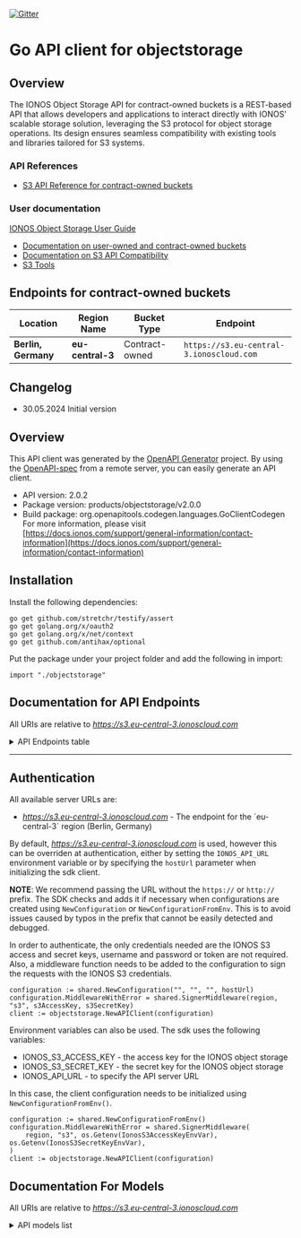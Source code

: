 [![Gitter](https://img.shields.io/gitter/room/ionos-cloud/sdk-general)](https://gitter.im/ionos-cloud/sdk-general)

# Go API client for objectstorage

## Overview
The IONOS Object Storage API for contract-owned buckets is a REST-based API that allows developers and applications to interact directly with
IONOS' scalable storage solution, leveraging the S3 protocol for object storage operations. Its design ensures seamless
compatibility with existing tools and libraries tailored for S3 systems.

### API References
- [S3 API Reference for contract-owned buckets](https://api.ionos.com/docs/s3-contract-owned-buckets/v2/)
### User documentation
[IONOS Object Storage User Guide](https://docs.ionos.com/cloud/managed-services/s3-object-storage)
* [Documentation on user-owned and contract-owned buckets](https://docs.ionos.com/cloud/managed-services/s3-object-storage/concepts/buckets)
* [Documentation on S3 API Compatibility](https://docs.ionos.com/cloud/managed-services/s3-object-storage/concepts/s3-api-compatibility)
* [S3 Tools](https://docs.ionos.com/cloud/managed-services/s3-object-storage/s3-tools)

## Endpoints for contract-owned buckets
| Location | Region Name | Bucket Type | Endpoint |
| --- | --- | --- | --- |
| **Berlin, Germany** | **eu-central-3** | Contract-owned | `https://s3.eu-central-3.ionoscloud.com` |

## Changelog
- 30.05.2024 Initial version


## Overview
This API client was generated by the [OpenAPI Generator](https://openapi-generator.tech) project.  By using the [OpenAPI-spec](https://www.openapis.org/) from a remote server, you can easily generate an API client.

- API version: 2.0.2
- Package version: products/objectstorage/v2.0.0
- Build package: org.openapitools.codegen.languages.GoClientCodegen
For more information, please visit [https://docs.ionos.com/support/general-information/contact-information](https://docs.ionos.com/support/general-information/contact-information)

## Installation

Install the following dependencies:

```shell
go get github.com/stretchr/testify/assert
go get golang.org/x/oauth2
go get golang.org/x/net/context
go get github.com/antihax/optional
```

Put the package under your project folder and add the following in import:

```golang
import "./objectstorage"
```

## Documentation for API Endpoints

All URIs are relative to *https://s3.eu-central-3.ionoscloud.com*
<details >
    <summary title="Click to toggle">API Endpoints table</summary>


| Class | Method | HTTP request | Description |
| ------------- | ------------- | ------------- | ------------- |
| BucketsApi | [**CreateBucket**](docs/api/BucketsApi.md#CreateBucket) | **Put** /{Bucket} | CreateBucket |
| BucketsApi | [**DeleteBucket**](docs/api/BucketsApi.md#DeleteBucket) | **Delete** /{Bucket} | DeleteBucket |
| BucketsApi | [**GetBucketLocation**](docs/api/BucketsApi.md#GetBucketLocation) | **Get** /{Bucket}?location | GetBucketLocation |
| BucketsApi | [**HeadBucket**](docs/api/BucketsApi.md#HeadBucket) | **Head** /{Bucket} | HeadBucket |
| BucketsApi | [**ListBuckets**](docs/api/BucketsApi.md#ListBuckets) | **Get** / | ListBuckets |
| CORSApi | [**DeleteBucketCors**](docs/api/CORSApi.md#DeleteBucketCors) | **Delete** /{Bucket}?cors | DeleteBucketCors |
| CORSApi | [**GetBucketCors**](docs/api/CORSApi.md#GetBucketCors) | **Get** /{Bucket}?cors | GetBucketCors |
| CORSApi | [**PutBucketCors**](docs/api/CORSApi.md#PutBucketCors) | **Put** /{Bucket}?cors | PutBucketCors |
| EncryptionApi | [**DeleteBucketEncryption**](docs/api/EncryptionApi.md#DeleteBucketEncryption) | **Delete** /{Bucket}?encryption | DeleteBucketEncryption |
| EncryptionApi | [**GetBucketEncryption**](docs/api/EncryptionApi.md#GetBucketEncryption) | **Get** /{Bucket}?encryption | GetBucketEncryption |
| EncryptionApi | [**PutBucketEncryption**](docs/api/EncryptionApi.md#PutBucketEncryption) | **Put** /{Bucket}?encryption | PutBucketEncryption |
| LifecycleApi | [**DeleteBucketLifecycle**](docs/api/LifecycleApi.md#DeleteBucketLifecycle) | **Delete** /{Bucket}?lifecycle | DeleteBucketLifecycle |
| LifecycleApi | [**GetBucketLifecycle**](docs/api/LifecycleApi.md#GetBucketLifecycle) | **Get** /{Bucket}?lifecycle | GetBucketLifecycle |
| LifecycleApi | [**PutBucketLifecycle**](docs/api/LifecycleApi.md#PutBucketLifecycle) | **Put** /{Bucket}?lifecycle | PutBucketLifecycle |
| ObjectLockApi | [**GetObjectLegalHold**](docs/api/ObjectLockApi.md#GetObjectLegalHold) | **Get** /{Bucket}/{Key}?legal-hold | GetObjectLegalHold |
| ObjectLockApi | [**GetObjectLockConfiguration**](docs/api/ObjectLockApi.md#GetObjectLockConfiguration) | **Get** /{Bucket}?object-lock | GetObjectLockConfiguration |
| ObjectLockApi | [**GetObjectRetention**](docs/api/ObjectLockApi.md#GetObjectRetention) | **Get** /{Bucket}/{Key}?retention | GetObjectRetention |
| ObjectLockApi | [**PutObjectLegalHold**](docs/api/ObjectLockApi.md#PutObjectLegalHold) | **Put** /{Bucket}/{Key}?legal-hold | PutObjectLegalHold |
| ObjectLockApi | [**PutObjectLockConfiguration**](docs/api/ObjectLockApi.md#PutObjectLockConfiguration) | **Put** /{Bucket}?object-lock | PutObjectLockConfiguration |
| ObjectLockApi | [**PutObjectRetention**](docs/api/ObjectLockApi.md#PutObjectRetention) | **Put** /{Bucket}/{Key}?retention | PutObjectRetention |
| ObjectsApi | [**CopyObject**](docs/api/ObjectsApi.md#CopyObject) | **Put** /{Bucket}/{Key}?x-amz-copy-source | CopyObject |
| ObjectsApi | [**DeleteObject**](docs/api/ObjectsApi.md#DeleteObject) | **Delete** /{Bucket}/{Key} | DeleteObject |
| ObjectsApi | [**DeleteObjects**](docs/api/ObjectsApi.md#DeleteObjects) | **Post** /{Bucket}?delete | DeleteObjects |
| ObjectsApi | [**GetObject**](docs/api/ObjectsApi.md#GetObject) | **Get** /{Bucket}/{Key} | GetObject |
| ObjectsApi | [**HeadObject**](docs/api/ObjectsApi.md#HeadObject) | **Head** /{Bucket}/{Key} | HeadObject |
| ObjectsApi | [**ListObjects**](docs/api/ObjectsApi.md#ListObjects) | **Get** /{Bucket} | ListObjects |
| ObjectsApi | [**ListObjectsV2**](docs/api/ObjectsApi.md#ListObjectsV2) | **Get** /{Bucket}?list-type&#x3D;2 | ListObjectsV2 |
| ObjectsApi | [**OPTIONSObject**](docs/api/ObjectsApi.md#OPTIONSObject) | **Options** /{Bucket} | OPTIONSObject |
| ObjectsApi | [**POSTObject**](docs/api/ObjectsApi.md#POSTObject) | **Post** /{Bucket}/{Key} | POSTObject |
| ObjectsApi | [**PutObject**](docs/api/ObjectsApi.md#PutObject) | **Put** /{Bucket}/{Key} | PutObject |
| PolicyApi | [**DeleteBucketPolicy**](docs/api/PolicyApi.md#DeleteBucketPolicy) | **Delete** /{Bucket}?policy | DeleteBucketPolicy |
| PolicyApi | [**GetBucketPolicy**](docs/api/PolicyApi.md#GetBucketPolicy) | **Get** /{Bucket}?policy | GetBucketPolicy |
| PolicyApi | [**GetBucketPolicyStatus**](docs/api/PolicyApi.md#GetBucketPolicyStatus) | **Get** /{Bucket}?policyStatus | GetBucketPolicyStatus |
| PolicyApi | [**PutBucketPolicy**](docs/api/PolicyApi.md#PutBucketPolicy) | **Put** /{Bucket}?policy | PutBucketPolicy |
| PublicAccessBlockApi | [**DeletePublicAccessBlock**](docs/api/PublicAccessBlockApi.md#DeletePublicAccessBlock) | **Delete** /{Bucket}?publicAccessBlock | DeletePublicAccessBlock |
| PublicAccessBlockApi | [**GetPublicAccessBlock**](docs/api/PublicAccessBlockApi.md#GetPublicAccessBlock) | **Get** /{Bucket}?publicAccessBlock | GetPublicAccessBlock |
| PublicAccessBlockApi | [**PutPublicAccessBlock**](docs/api/PublicAccessBlockApi.md#PutPublicAccessBlock) | **Put** /{Bucket}?publicAccessBlock | PutPublicAccessBlock |
| ReplicationApi | [**GetBucketReplication**](docs/api/ReplicationApi.md#GetBucketReplication) | **Get** /{Bucket}?replication | GetBucketReplication |
| TaggingApi | [**DeleteBucketTagging**](docs/api/TaggingApi.md#DeleteBucketTagging) | **Delete** /{Bucket}?tagging | DeleteBucketTagging |
| TaggingApi | [**DeleteObjectTagging**](docs/api/TaggingApi.md#DeleteObjectTagging) | **Delete** /{Bucket}/{Key}?tagging | DeleteObjectTagging |
| TaggingApi | [**GetBucketTagging**](docs/api/TaggingApi.md#GetBucketTagging) | **Get** /{Bucket}?tagging | GetBucketTagging |
| TaggingApi | [**GetObjectTagging**](docs/api/TaggingApi.md#GetObjectTagging) | **Get** /{Bucket}/{Key}?tagging | GetObjectTagging |
| TaggingApi | [**PutBucketTagging**](docs/api/TaggingApi.md#PutBucketTagging) | **Put** /{Bucket}?tagging | PutBucketTagging |
| TaggingApi | [**PutObjectTagging**](docs/api/TaggingApi.md#PutObjectTagging) | **Put** /{Bucket}/{Key}?tagging | PutObjectTagging |
| UploadsApi | [**AbortMultipartUpload**](docs/api/UploadsApi.md#AbortMultipartUpload) | **Delete** /{Bucket}/{Key}?uploadId | AbortMultipartUpload |
| UploadsApi | [**CompleteMultipartUpload**](docs/api/UploadsApi.md#CompleteMultipartUpload) | **Post** /{Bucket}/{Key}?uploadId | CompleteMultipartUpload |
| UploadsApi | [**CreateMultipartUpload**](docs/api/UploadsApi.md#CreateMultipartUpload) | **Post** /{Bucket}/{Key}?uploads | CreateMultipartUpload |
| UploadsApi | [**ListMultipartUploads**](docs/api/UploadsApi.md#ListMultipartUploads) | **Get** /{Bucket}?uploads | ListMultipartUploads |
| UploadsApi | [**ListParts**](docs/api/UploadsApi.md#ListParts) | **Get** /{Bucket}/{Key}?uploadId | ListParts |
| UploadsApi | [**UploadPart**](docs/api/UploadsApi.md#UploadPart) | **Put** /{Bucket}/{Key}?uploadId | UploadPart |
| UploadsApi | [**UploadPartCopy**](docs/api/UploadsApi.md#UploadPartCopy) | **Put** /{Bucket}/{Key}?x-amz-copy-source&amp;partNumber&amp;uploadId | UploadPartCopy |
| VersioningApi | [**GetBucketVersioning**](docs/api/VersioningApi.md#GetBucketVersioning) | **Get** /{Bucket}?versioning | GetBucketVersioning |
| VersioningApi | [**PutBucketVersioning**](docs/api/VersioningApi.md#PutBucketVersioning) | **Put** /{Bucket}?versioning | PutBucketVersioning |
| VersionsApi | [**ListObjectVersions**](docs/api/VersionsApi.md#ListObjectVersions) | **Get** /{Bucket}?versions | ListObjectVersions |
| WebsiteApi | [**DeleteBucketWebsite**](docs/api/WebsiteApi.md#DeleteBucketWebsite) | **Delete** /{Bucket}?website | DeleteBucketWebsite |
| WebsiteApi | [**GetBucketWebsite**](docs/api/WebsiteApi.md#GetBucketWebsite) | **Get** /{Bucket}?website | GetBucketWebsite |
| WebsiteApi | [**PutBucketWebsite**](docs/api/WebsiteApi.md#PutBucketWebsite) | **Put** /{Bucket}?website | PutBucketWebsite |

</details>

---

## Authentication

All available server URLs are:

- *https://s3.eu-central-3.ionoscloud.com* - The endpoint for the &#x60;eu-central-3&#x60; region (Berlin, Germany)

By default, *https://s3.eu-central-3.ionoscloud.com* is used, however this can be overriden at authentication, either
by setting the `IONOS_API_URL` environment variable or by specifying the `hostUrl` parameter when
initializing the sdk client.

**NOTE**: We recommend passing the URL without the `https://` or `http://` prefix. The SDK
checks and adds it if necessary when configurations are created using `NewConfiguration` or
`NewConfigurationFromEnv`. This is to avoid issues caused by typos in the prefix that cannot
 be easily detected and debugged.

In order to authenticate, the only credentials needed are the IONOS S3 access and secret keys,
username and password or token are not required. Also, a middleware function needs to be added
to the configuration to sign the requests with the IONOS S3 credentials.

```golang
configuration := shared.NewConfiguration("", "", "", hostUrl)
configuration.MiddlewareWithError = shared.SignerMiddleware(region, "s3", s3AccessKey, s3SecretKey)
client := objectstorage.NewAPIClient(configuration)

```

Environment variables can also be used. The sdk uses the following variables:
- IONOS_S3_ACCESS_KEY - the access key for the IONOS object storage
- IONOS_S3_SECRET_KEY - the secret key for the IONOS object storage
- IONOS_API_URL  - to specify the API server URL

In this case, the client configuration needs to be initialized using `NewConfigurationFromEnv()`.

```golang
configuration := shared.NewConfigurationFromEnv()
configuration.MiddlewareWithError = shared.SignerMiddleware(
    region, "s3", os.Getenv(IonosS3AccessKeyEnvVar), os.Getenv(IonosS3SecretKeyEnvVar),
)
client := objectstorage.NewAPIClient(configuration)

```


## Documentation For Models

All URIs are relative to *https://s3.eu-central-3.ionoscloud.com*
<details >
<summary title="Click to toggle">API models list</summary>

 - [AbortIncompleteMultipartUpload](docs/models/AbortIncompleteMultipartUpload)
 - [BlockPublicAccessOutput](docs/models/BlockPublicAccessOutput)
 - [BlockPublicAccessPayload](docs/models/BlockPublicAccessPayload)
 - [Bucket](docs/models/Bucket)
 - [BucketLocation](docs/models/BucketLocation)
 - [BucketPolicy](docs/models/BucketPolicy)
 - [BucketPolicyCondition](docs/models/BucketPolicyCondition)
 - [BucketPolicyConditionDate](docs/models/BucketPolicyConditionDate)
 - [BucketPolicyConditionIpAddress](docs/models/BucketPolicyConditionIpAddress)
 - [BucketPolicyStatement](docs/models/BucketPolicyStatement)
 - [BucketVersioningStatus](docs/models/BucketVersioningStatus)
 - [CORSRule](docs/models/CORSRule)
 - [CSVInput](docs/models/CSVInput)
 - [CSVOutput](docs/models/CSVOutput)
 - [CommonPrefix](docs/models/CommonPrefix)
 - [CompleteMultipartUploadOutput](docs/models/CompleteMultipartUploadOutput)
 - [CompletedPart](docs/models/CompletedPart)
 - [CopyObjectRequest](docs/models/CopyObjectRequest)
 - [CopyObjectResult](docs/models/CopyObjectResult)
 - [CopyPartResult](docs/models/CopyPartResult)
 - [CreateBucketConfiguration](docs/models/CreateBucketConfiguration)
 - [CreateMultipartUploadOutput](docs/models/CreateMultipartUploadOutput)
 - [DefaultRetention](docs/models/DefaultRetention)
 - [DeleteMarkerEntry](docs/models/DeleteMarkerEntry)
 - [DeleteObjectsOutput](docs/models/DeleteObjectsOutput)
 - [DeleteObjectsRequest](docs/models/DeleteObjectsRequest)
 - [DeletedObject](docs/models/DeletedObject)
 - [DeletionError](docs/models/DeletionError)
 - [Destination](docs/models/Destination)
 - [EncodingType](docs/models/EncodingType)
 - [Encryption](docs/models/Encryption)
 - [Error](docs/models/Error)
 - [ErrorDocument](docs/models/ErrorDocument)
 - [Example](docs/models/Example)
 - [ExampleCompleteMultipartUpload](docs/models/ExampleCompleteMultipartUpload)
 - [ExpirationStatus](docs/models/ExpirationStatus)
 - [ExpressionType](docs/models/ExpressionType)
 - [GetBucketCorsOutput](docs/models/GetBucketCorsOutput)
 - [GetBucketLifecycleOutput](docs/models/GetBucketLifecycleOutput)
 - [GetBucketReplicationOutput](docs/models/GetBucketReplicationOutput)
 - [GetBucketTaggingOutput](docs/models/GetBucketTaggingOutput)
 - [GetBucketVersioningOutput](docs/models/GetBucketVersioningOutput)
 - [GetBucketWebsiteOutput](docs/models/GetBucketWebsiteOutput)
 - [GetObjectLockConfigurationOutput](docs/models/GetObjectLockConfigurationOutput)
 - [GetObjectTaggingOutput](docs/models/GetObjectTaggingOutput)
 - [HeadObjectOutput](docs/models/HeadObjectOutput)
 - [IndexDocument](docs/models/IndexDocument)
 - [Initiator](docs/models/Initiator)
 - [InputSerialization](docs/models/InputSerialization)
 - [InputSerializationJSON](docs/models/InputSerializationJSON)
 - [JSONOutput](docs/models/JSONOutput)
 - [LifecycleExpiration](docs/models/LifecycleExpiration)
 - [ListAllMyBucketsResult](docs/models/ListAllMyBucketsResult)
 - [ListBucketResultV2](docs/models/ListBucketResultV2)
 - [ListMultipartUploadsOutput](docs/models/ListMultipartUploadsOutput)
 - [ListObjectVersionsOutput](docs/models/ListObjectVersionsOutput)
 - [ListObjectsOutput](docs/models/ListObjectsOutput)
 - [ListPartsOutput](docs/models/ListPartsOutput)
 - [MetadataEntry](docs/models/MetadataEntry)
 - [MfaDeleteStatus](docs/models/MfaDeleteStatus)
 - [MultipartUpload](docs/models/MultipartUpload)
 - [NoncurrentVersionExpiration](docs/models/NoncurrentVersionExpiration)
 - [Object](docs/models/Object)
 - [ObjectIdentifier](docs/models/ObjectIdentifier)
 - [ObjectLegalHoldConfiguration](docs/models/ObjectLegalHoldConfiguration)
 - [ObjectLockRetention](docs/models/ObjectLockRetention)
 - [ObjectLockRule](docs/models/ObjectLockRule)
 - [ObjectStorageClass](docs/models/ObjectStorageClass)
 - [ObjectVersion](docs/models/ObjectVersion)
 - [ObjectVersionStorageClass](docs/models/ObjectVersionStorageClass)
 - [OutputSerialization](docs/models/OutputSerialization)
 - [Owner](docs/models/Owner)
 - [POSTObjectRequest](docs/models/POSTObjectRequest)
 - [Part](docs/models/Part)
 - [PolicyStatus](docs/models/PolicyStatus)
 - [Principal](docs/models/Principal)
 - [PrincipalAllOf](docs/models/PrincipalAllOf)
 - [PutBucketCorsRequest](docs/models/PutBucketCorsRequest)
 - [PutBucketEncryptionRequest](docs/models/PutBucketEncryptionRequest)
 - [PutBucketLifecycleRequest](docs/models/PutBucketLifecycleRequest)
 - [PutBucketTaggingRequest](docs/models/PutBucketTaggingRequest)
 - [PutBucketVersioningRequest](docs/models/PutBucketVersioningRequest)
 - [PutBucketWebsiteRequest](docs/models/PutBucketWebsiteRequest)
 - [PutObjectLockConfigurationRequest](docs/models/PutObjectLockConfigurationRequest)
 - [PutObjectLockConfigurationRequestRule](docs/models/PutObjectLockConfigurationRequestRule)
 - [PutObjectRetentionRequest](docs/models/PutObjectRetentionRequest)
 - [PutObjectTaggingRequest](docs/models/PutObjectTaggingRequest)
 - [Redirect](docs/models/Redirect)
 - [RedirectAllRequestsTo](docs/models/RedirectAllRequestsTo)
 - [ReplicaModificationsStatus](docs/models/ReplicaModificationsStatus)
 - [ReplicationConfiguration](docs/models/ReplicationConfiguration)
 - [ReplicationRule](docs/models/ReplicationRule)
 - [RoutingRule](docs/models/RoutingRule)
 - [RoutingRuleCondition](docs/models/RoutingRuleCondition)
 - [Rule](docs/models/Rule)
 - [ServerSideEncryption](docs/models/ServerSideEncryption)
 - [ServerSideEncryptionByDefault](docs/models/ServerSideEncryptionByDefault)
 - [ServerSideEncryptionConfiguration](docs/models/ServerSideEncryptionConfiguration)
 - [ServerSideEncryptionRule](docs/models/ServerSideEncryptionRule)
 - [StorageClass](docs/models/StorageClass)
 - [Tag](docs/models/Tag)
 - [UploadPartCopyOutput](docs/models/UploadPartCopyOutput)
 - [UploadPartRequest](docs/models/UploadPartRequest)


[[Back to API list]](#documentation-for-api-endpoints) [[Back to Model list]](#documentation-for-models)

</details>
